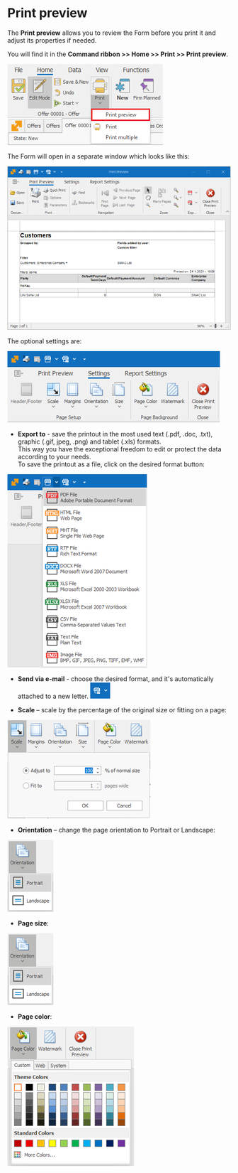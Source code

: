 # Print preview

The <b>Print preview</b> allows you to review the Form before you print it and adjust its properties if needed.

You will find it in the **Command ribbon >> Home >> Print >> Print preview**.

![Print icon](pictures/print-icon.png) 

The Form will open in a separate window which looks like this:	

![Print Preview](pictures/print-preview.png) 

The optional settings are:

![Optional Setting](pictures/optional-settings.png)

- <b>Export to</b> - save the printout in the most used text (.pdf, .doc, .txt), graphic (.gif, jpeg, .png) and tablet (.xls) formats. <br>
This way you have the exceptional freedom to edit or protect the data according to your needs. <br>
To save the printout as a file, click on the desired format button:

![Export Formats](pictures/export-formats.png)

- <b>Send via e-mail</b> - choose the desired format, and it's automatically attached to a new letter. ![E-Mail As...](pictures/mail-a-printout.png)

- <b>Scale</b> – scale by the percentage of the original size or fitting on a page:

![Print Scale](pictures/print-scale.png)

- <b>Orientation</b> – change the page orientation to Portrait or Landscape:

![Page Orientation](pictures/page-orientation.png)

- <b>Page size</b>:

![Page Size](pictures/page-orientation.png)

- <b>Page color</b>:

![Page Color](pictures/page-color.png)
